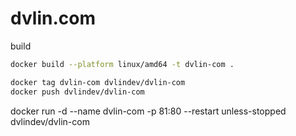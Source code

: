 # dvlin.com

build
```sh
docker build --platform linux/amd64 -t dvlin-com .     

docker tag dvlin-com dvlindev/dvlin-com
docker push dvlindev/dvlin-com
```

docker run -d --name dvlin-com -p 81:80 --restart unless-stopped dvlindev/dvlin-com

